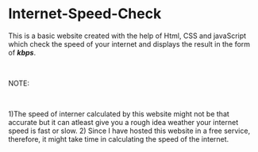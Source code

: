 # Internet-Speed-Check

This is a basic website created with the help of Html, CSS and javaScript which check the speed of your internet and displays the result in the form of ***kbps***.

<br>

NOTE:

<br>

1)The speed of interner calculated by this website might not be that accurate but it can atleast give you a rough idea weather your internet speed is fast or slow.
2) Since I have hosted this website in a free service, therefore, it might take time in calculating the speed of the internet.

